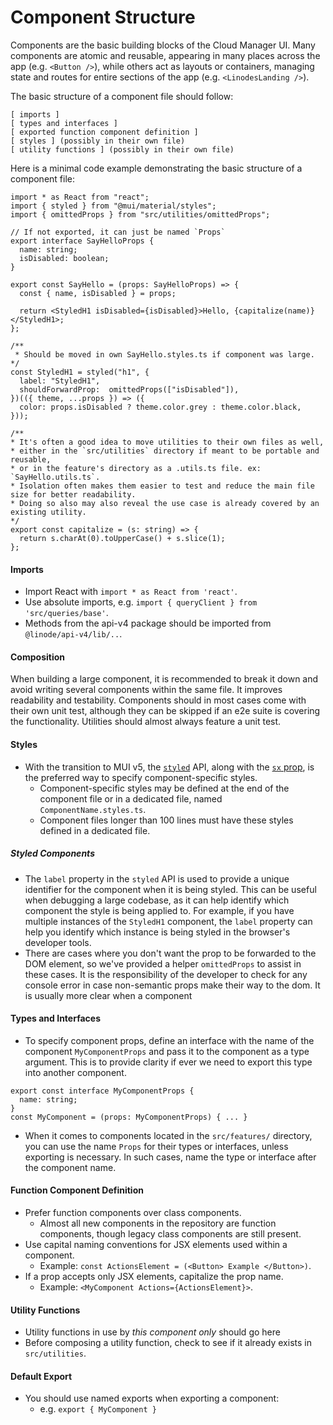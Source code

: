 # Component Structure

Components are the basic building blocks of the Cloud Manager UI. Many components are atomic and reusable, appearing in many places across the app (e.g. `<Button />`), while others act as layouts or containers, managing state and routes for entire sections of the app (e.g. `<LinodesLanding />`).

The basic structure of a component file should follow:

```
[ imports ]
[ types and interfaces ]
[ exported function component definition ]
[ styles ] (possibly in their own file)
[ utility functions ] (possibly in their own file)
```

Here is a minimal code example demonstrating the basic structure of a component file:

```tsx
import * as React from "react";
import { styled } from "@mui/material/styles";
import { omittedProps } from "src/utilities/omittedProps";

// If not exported, it can just be named `Props`
export interface SayHelloProps {
  name: string;
  isDisabled: boolean;
}

export const SayHello = (props: SayHelloProps) => {
  const { name, isDisabled } = props;

  return <StyledH1 isDisabled={isDisabled}>Hello, {capitalize(name)}</StyledH1>;
};

/**
 * Should be moved in own SayHello.styles.ts if component was large.
*/
const StyledH1 = styled("h1", {
  label: "StyledH1",
  shouldForwardProp:  omittedProps(["isDisabled"]),
})(({ theme, ...props }) => ({
  color: props.isDisabled ? theme.color.grey : theme.color.black,
}));

/**
* It's often a good idea to move utilities to their own files as well,
* either in the `src/utilities` directory if meant to be portable and reusable,
* or in the feature's directory as a .utils.ts file. ex: `SayHello.utils.ts`.
* Isolation often makes them easier to test and reduce the main file size for better readability.
* Doing so also may also reveal the use case is already covered by an existing utility.
*/
export const capitalize = (s: string) => {
  return s.charAt(0).toUpperCase() + s.slice(1);
};
```

#### Imports

- Import React with `import * as React from 'react'`.
- Use absolute imports, e.g. `import { queryClient } from 'src/queries/base'`.
- Methods from the api-v4 package should be imported from `@linode/api-v4/lib/..`.

#### Composition

When building a large component, it is recommended to break it down and avoid writing several components within the same file. It improves readability and testability. Components should in most cases come with their own unit test, although they can be skipped if an e2e suite is covering the functionality.
Utilities should almost always feature a unit test.

#### Styles

- With the transition to MUI v5, the [`styled`](https://mui.com/system/styled/) API, along with the [`sx` prop](https://mui.com/system/getting-started/the-sx-prop/), is the preferred way to specify component-specific styles.
  - Component-specific styles may be defined at the end of the component file or in a dedicated file, named `ComponentName.styles.ts`.
  - Component files longer than 100 lines must have these styles defined in a dedicated file.

##### Styled Components
- The `label` property in the `styled` API is used to provide a unique identifier for the component when it is being styled. This can be useful when debugging a large codebase, as it can help identify which component the style is being applied to. For example, if you have multiple instances of the `StyledH1` component, the `label` property can help you identify which instance is being styled in the browser's developer tools.
- There are cases where you don't want the prop to be forwarded to the DOM element, so we've provided a helper `omittedProps` to assist in these cases.
It is the responsibility of the developer to check for any console error in case non-semantic props make their way to the dom. It is usually more clear when a component 

#### Types and Interfaces

- To specify component props, define an interface with the name of the component `MyComponentProps` and pass it to the component as a type argument. This is to provide clarity if ever we need to export this type into another component.
```
export const interface MyComponentProps {
  name: string;
}
const MyComponent = (props: MyComponentProps) { ... }
```
- When it comes to components located in the `src/features/` directory, you can use the name `Props` for their types or interfaces, unless exporting is necessary. In such cases, name the type or interface after the component name.
#### Function Component Definition

- Prefer function components over class components.
  - Almost all new components in the repository are function components, though legacy class components are still present.
- Use capital naming conventions for JSX elements used within a component.
  - Example: `const ActionsElement = (<Button> Example </Button>)`.
- If a prop accepts only JSX elements, capitalize the prop name.
  - Example: `<MyComponent Actions={ActionsElement}>`.

#### Utility Functions

- Utility functions in use by _this component only_ should go here
- Before composing a utility function, check to see if it already exists in `src/utilities`.

#### Default Export

- You should use named exports when exporting a component:
  - e.g. `export { MyComponent }`
